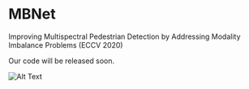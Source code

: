 # MBNet
Improving Multispectral Pedestrian Detection by Addressing Modality Imbalance Problems (ECCV 2020)

Our code will be released soon.

![Alt Text](https://wx2.sinaimg.cn/mw1024/006hIxlngy1ggvgddgq9eg304g03c1kz.gif)


